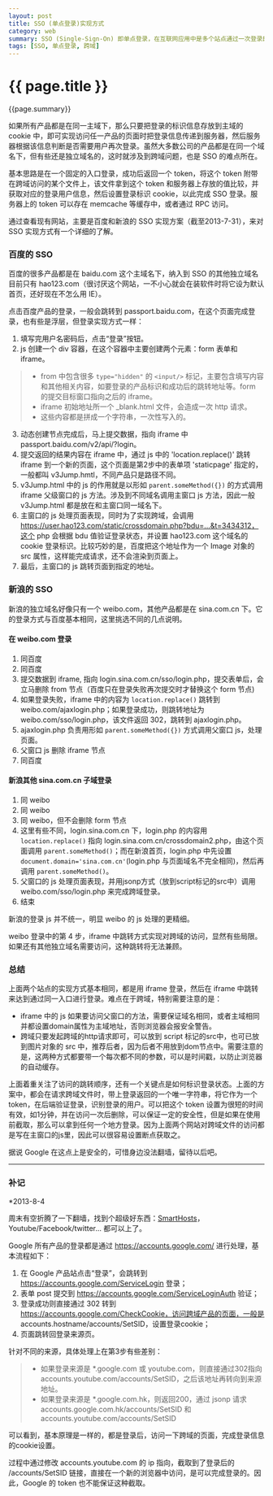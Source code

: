 ```yaml
---
layout: post
title: SSO (单点登录)实现方式
category: web
summary: SSO (Single-Sign-On) 即单点登录，在互联网应用中是多个站点通过一次登录即可访问所有产品，如Google所有产品通过 http://accounts.google.com/，百度所有产品统一登录地点是 http://passport.baidu.com/ 等，也有些产品是提供自己的登录界面，然后到统一入口验证。总之，就是要实现一次登录，处处登录。
tags: [SSO, 单点登录, 跨域]
---
```


{{ page.title }}
================

{{page.summary}}

如果所有产品都是在同一主域下，那么只要把登录的标识信息存放到主域的 cookie 中，即可实现访问任一产品的页面时把登录信息传递到服务器，然后服务器根据该信息判断是否需要用户再次登录。虽然大多数公司的产品都是在同一个域名下，但有些还是独立域名的，这时就涉及到跨域问题，也是 SSO 的难点所在。

基本思路是在一个固定的入口登录，成功后返回一个 token，将这个 token 附带在跨域访问的某个文件上，该文件拿到这个 token 和服务器上存放的值比较，并获取对应的登录用户信息，然后设置登录标识 cookie，以此完成 SSO 登录。服务器上的 token 可以存在 memcache 等缓存中，或者通过 RPC 访问。

通过查看现有网站，主要是百度和新浪的 SSO 实现方案（截至2013-7-31），来对 SSO 实现方式有一个详细的了解。

### 百度的 SSO

百度的很多产品都是在 baidu.com 这个主域名下，纳入到 SSO 的其他独立域名目前只有 hao123.com（很讨厌这个网站，一不小心就会在装软件时将它设为默认首页，还好现在不怎么用 IE）。

点击百度产品的登录，一般会跳转到 passport.baidu.com，在这个页面完成登录，也有些是浮层，但登录实现方式一样：

1. 填写完用户名密码后，点击“登录”按钮。
2. js 创建一个 div 容器，在这个容器中主要创建两个元素：form 表单和 iframe。
  >- from 中包含很多 `type="hidden"` 的 `<input/>` 标记，主要包含填写内容和其他相关内容，如要登录的产品标识和成功后的跳转地址等。form 的提交目标窗口指向之后的 iframe。
  >- iframe 初始地址所一个 _blank.html 文件，会造成一次 http 请求。
  >- 这些内容都是拼成一个字符串，一次性写入的。
3. 动态创建节点完成后，马上提交数据，指向 iframe 中 passport.baidu.com/v2/api/?login。
4. 提交返回的结果内容在 iframe 中，通过 js 中的 'location.replace()' 跳转 iframe 到一个新的页面，这个页面是第2步中的表单项 'staticpage' 指定的，一般都叫 v3Jump.hmtl，不同产品只是路径不同。
5. v3Jump.html 中的 js 的作用就是以形如 `parent.someMethod({})` 的方式调用 iframe 父级窗口的 js 方法。涉及到不同域名调用主窗口 js 方法，因此一般 v3Jump.html 都是放在和主窗口同一域名下。
6. 主窗口的 js 处理页面表现，同时为了实现跨域，会调用 https://user.hao123.com/static/crossdomain.php?bdu=...&t=3434312，这个 php 会根据 bdu 值验证登录状态，并设置 hao123.com 这个域名的 cookie 登录标识。比较巧妙的是，百度把这个地址作为一个 Image 对象的 src 属性，这样能完成请求，还不会渲染到页面上。
7. 最后，主窗口的 js 跳转页面到指定的地址。


### 新浪的 SSO

新浪的独立域名好像只有一个 weibo.com，其他产品都是在 sina.com.cn 下。它的登录方式与百度基本相同，这里挑选不同的几点说明。

#### 在 weibo.com 登录
1. 同百度
2. 同百度
3. 提交数据到 iframe, 指向 login.sina.com.cn/sso/login.php，提交表单后，会立马删除 from 节点（百度只在登录失败再次提交时才替换这个 form 节点)
4. 如果登录失败，iframe 中的内容为 `location.replace()` 跳转到 weibo.com/ajaxlogin.php；如果登录成功，则跳转地址为 weibo.com/sso/login.php，该文件返回 302，跳转到 ajaxlogin.php。
5. ajaxlogin.php 负责用形如 `parent.someMethod({})` 方式调用父窗口 js，处理页面。
6. 父窗口 js 删除 iframe 节点
7. 同百度

#### 新浪其他 sina.com.cn 子域登录

1. 同 weibo
2. 同 weibo
3. 同 weibo，但不会删除 form 节点
4. 这里有些不同，login.sina.com.cn 下，login.php 的内容用 `location.replace()` 指向 login.sina.com.cn/crossdomain2.php，由这个页面调用 `parent.someMethod()`；而在新浪首页，login.php 中先设置 `document.domain='sina.com.cn'`(login.php 与页面域名不完全相同)，然后再调用 `parent.someMethod()`。
5. 父窗口的 js 处理页面表现，并用jsonp方式（放到script标记的src中）调用 weibo.com/sso/login.php 来完成跨域登录。
6. 结束

新浪的登录 js 并不统一，明显 weibo 的 js 处理的更精细。

weibo 登录中的第 4 步，iframe 中跳转方式实现对跨域的访问，显然有些局限。如果还有其他独立域名需要访问，这种跳转将无法兼顾。


### 总结

上面两个站点的实现方式基本相同，都是用 iframe 登录，然后在 iframe 中跳转来达到通过同一入口进行登录。难点在于跨域，特别需要注意的是：

- iframe 中的 js 如果要访问父窗口的方法，需要保证域名相同，或者主域相同并都设置domain属性为主域地址，否则浏览器会报安全警告。
- 跨域只要发起跨域的http请求即可，可以放到 script 标记的src中，也可已放到图片对象的 src 中，推荐后者，因为后者不用放到dom节点中。需要注意的是，这两种方式都要带一个每次都不同的参数，可以是时间戳，以防止浏览器的自动缓存。

上面着重关注了访问的跳转顺序，还有一个关键点是如何标识登录状态。上面的方案中，都会在请求跨域文件时，带上登录返回的一个唯一字符串，将它作为一个 token，在后端验证登录，识别登录的用户。可以把这个 token 设置为很短的时间有效，如1分钟，并在访问一次后删除，可以保证一定的安全性，但是如果在使用前截取，那么可以拿到任何一个地方登录。因为上面两个网站对跨域文件的访问都是写在主窗口的js里，因此可以很容易设置断点获取之。

据说 Google 在这点上是安全的，可惜身边没法翻墙，留待以后吧。


************

### 补记

*2013-8-4

周末有空折腾了一下翻墙，找到个超级好东西：[SmartHosts](https://smarthosts.googlecode.com/svn/trunk/hosts)，Youtube/Facebook/twitter... 都可以上了。

Google 所有产品的登录都是通过 https://accounts.google.com/ 进行处理，基本流程如下：

1. 在 Google 产品站点击“登录”，会跳转到 https://accounts.google.com/ServiceLogin 登录；
2. 表单 post 提交到 https://accounts.google.com/ServiceLoginAuth 验证；
3. 登录成功则直接通过 302 转到 https://accounts.google.com/CheckCookie，访问跨域产品的页面，一般是 accounts.hostname/accounts/SetSID，设置登录cookie；
4. 页面跳转回登录来源页。

针对不同的来源，具体处理上在第3步有些差别：

  > - 如果登录来源是 *.google.com 或 youtube.com，则直接通过302指向 accounts.youtube.com/accounts/SetSID，之后该地址再转向到来源地址。
  > - 如果登录来源是 *.google.com.hk，则返回200，通过 jsonp 请求 accounts.google.com.hk/accounts/SetSID 和 accounts.youtube.com/accounts/SetSID

可以看到，基本原理是一样的，都是登录后，访问一下跨域的页面，完成登录信息的cookie设置。

过程中通过修改 accounts.youtube.com 的 ip 指向，截取到了登录后的 /accounts/SetSID 链接，直接在一个新的浏览器中访问，是可以完成登录的。因此，Google 的 token 也不能保证这种截取。
